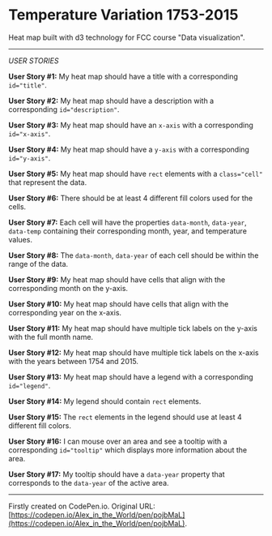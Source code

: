 # Temperature Variation 1753-2015


Heat map built with d3 technology for FCC course "Data visualization".
___
*USER STORIES*

__User Story #1:__ My heat map should have a title with a corresponding `id="title"`.

__User Story #2:__ My heat map should have a description with a corresponding `id="description"`.

__User Story #3:__ My heat map should have an `x-axis` with a corresponding `id="x-axis"`.

__User Story #4:__ My heat map should have a `y-axis` with a corresponding `id="y-axis"`.

__User Story #5:__ My heat map should have `rect` elements with a `class="cell"` that represent the data.

__User Story #6:__ There should be at least 4 different fill colors used for the cells.

__User Story #7:__ Each cell will have the properties `data-month`, `data-year`, `data-temp` containing their corresponding month, year, and temperature values.

__User Story #8:__ The `data-month`, `data-year` of each cell should be within the range of the data.

__User Story #9:__ My heat map should have cells that align with the corresponding month on the y-axis.

__User Story #10:__ My heat map should have cells that align with the corresponding year on the x-axis.

__User Story #11:__ My heat map should have multiple tick labels on the y-axis with the full month name.

__User Story #12:__ My heat map should have multiple tick labels on the x-axis with the years between 1754 and 2015.

__User Story #13:__ My heat map should have a legend with a corresponding `id="legend"`.

__User Story #14:__ My legend should contain `rect` elements.

__User Story #15:__ The `rect` elements in the legend should use at least 4 different fill colors.

__User Story #16:__ I can mouse over an area and see a tooltip with a corresponding `id="tooltip"` which displays more information about the area.

__User Story #17:__ My tooltip should have a `data-year` property that corresponds to the `data-year` of the active area.

___
Firstly created on CodePen.io. Original URL: [https://codepen.io/Alex_in_the_World/pen/pojbMaL](https://codepen.io/Alex_in_the_World/pen/pojbMaL).


